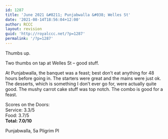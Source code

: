 ```yaml
---
id: 1287
title: 'June 2021 &#8211; Punjabwalla &#038; Welles St'
date: '2021-08-14T18:56:04+12:00'
author: RCCC
layout: revision
guid: 'http://royalccc.net/?p=1287'
permalink: '/?p=1287'
---
```


Thumbs up.

Two thumbs on tap at Welles St – good stuff.

At Punjabwalla, the banquet was a feast; best don’t eat anything for 48 hours before going in. The starters were great and the mains were just ok. The desserts, which is something I don’t ever go for, were actually quite good. The mushy carrot cake stuff was top notch. The combo is good for a feast.

Scores on the Doors:  
Service: 3.3/5  
Food: 3.7/5  
**Total: 7.0/10**

Punjabwalla, 5a Pligrim Pl